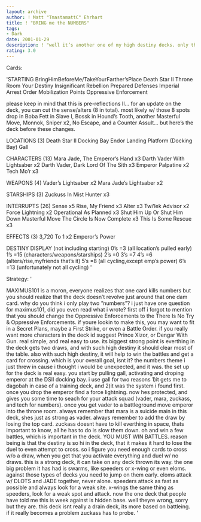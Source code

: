 ```yaml
---
layout: archive
author: ! Matt "TmastamattC" Ehrhart
title: ! "BRING me the NUMBERS"
tags:
- Dark
date: 2001-01-29
description: ! "well it’s another one of my high destiny decks. only this one helped me take 7th in day one at the worlds this past year."
rating: 3.0
---
```

Cards: 

'STARTING
BringHimBeforeMe/TakeYourFarther’sPlace
Death Star II Throne Room
Your Destiny
Insignificant Rebellion
Prepared Defenses
Imperial Arrest Order
Mobilization Points
Oppressive Enforcement


please keep in mind that this is pre-reflections II...
for an update on the deck, you can cut the sense/alters (8 in total). most likely w/ those 8 spots drop in Boba Fett in Slave I, Bossk in Hound’s Tooth, another Masterful Move, Monnok, Sniper x2, No Escape, and a Counter Assult... but here’s the deck before these changes.


LOCATIONS (3)
Death Star II Docking Bay
Endor Landing Platform (Docking Bay)
Gall

CHARACTERS (13)
Mara Jade, The Emperor’s Hand x3
Darth Vader With Lightsaber x2
Darth Vader, Dark Lord Of The Sith x3
Emperor Palpatine x2
Tech Mo’r x3

WEAPONS (4)
Vader’s Lightsaber x2
Mara Jade’s Lightsaber x2

STARSHIPS (3)
Zuckuss In Mist Hunter x3

INTERRUPTS (26)
Sense x5
Rise, My Friend x3
Alter x3
Twi’lek Advisor x2
Force Lightning x2
Operational As Planned x3
Shut Him Up Or Shut Him Down
Masterful Move
The Circle Is Now Complete x3
This Is Some Rescue x3

EFFECTS (3)
3,720 To 1 x2
Emperor’s Power

DESTINY DISPLAY (not including starting)
0’s =3 (all location’s pulled early)
1’s =15 (characters/weapons/starships)
2’s =0
3’s =7
4’s =6 (alters/rise,myfriends that’s it)
5’s =8 (all cycling,except emp’s power)
6’s =13 (unfortunately not all cycling) '

Strategy: '

MAXIMUS101 is a moron, everyone realizes that one card kills numbers but you should realize that the deck doesn’t revolve just around that one dam card. why do you think i only play two ”numbers”? i just have one question for maximus101, did you even read what i wrote?
first off i forgot to mention that you should change the Oppressive Enforcements to the There Is No Try & Oppressive Enforcements. if youre lookin to make this, you may want to fit in a Secret Plans, maybe a First Strike, or even a Battle Order. if you really want more characters in the deck id suggest Prince Xizor, or Dengar With Gun.
real simple, and real easy to use. its biggest strong point is everthing in the deck gets two draws, and with such high destiny it should clear most of the table. also with such high destiny, it will help to win the battles and get a card for crossing. which is your overall goal, isnt it? the numbers theme i just threw in cause i thought i would be unexpected, and it was.
the set up for the deck is real easy. you start by pulling gall, activating and droping emperor at the DSII docking bay. i use gall for two reasons 1)it gets me to dagobah in case of a training deck, and 2)it was the system i found first. once you drop the emperor find a force lightning. now hes protected, and gives you some time to seach for your attack squad (vader, mara, zuckass, and tech for numbers). once you get vader to a battleground move emperor into the throne room. always remember that mara is a suicide main in this deck, shes just as strong as vader. always remember to add the draw by losing the top card. zuckass doesnt have to kill everthing in space, thats important to know, all he has to do is slow them down. oh and win a few battles, which is important in the deck. YOU MUST WIN BATTLES. reason being is that the destiny is so hi in the deck, that it makes it hard to lose the duel to even attempt to cross. so i figure you need enough cards to cross w/o a draw, when you get that you activate everything and duel w/ no draws.
this is a strong deck, it can take on any deck thrown its way. the one big problem it has had is swarms, like speeders or x-wing or even eloms. against those types of decks you need to jump on them early. eloms attack w/ DLOTS and JADE together, never alone. speeders attack as fast as possible and always look for a weak site. x-wings the same thing as speeders, look for a weak spot and attack.
now the one deck that people have told me this is week against is hidden base. well theyre wrong, sorry but they are. this deck isnt really a drain deck, its more based on battleing. if it really becomes a problem zuckass has to probe.
'